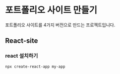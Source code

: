 # 포트폴리오 사이트 만들기
포트폴리오 사이트를 4가지 버전으로 만드는 프로젝트입니다.

## React-site

### react 설치하기
<code>npx create-react-app my-app</code>